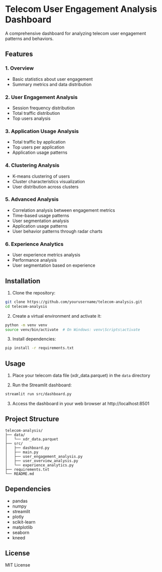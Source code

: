 # Telecom User Engagement Analysis Dashboard

A comprehensive dashboard for analyzing telecom user engagement patterns and behaviors.

## Features

### 1. Overview
- Basic statistics about user engagement
- Summary metrics and data distribution

### 2. User Engagement Analysis
- Session frequency distribution
- Total traffic distribution
- Top users analysis

### 3. Application Usage Analysis
- Total traffic by application
- Top users per application
- Application usage patterns

### 4. Clustering Analysis
- K-means clustering of users
- Cluster characteristics visualization
- User distribution across clusters

### 5. Advanced Analysis
- Correlation analysis between engagement metrics
- Time-based usage patterns
- User segmentation analysis
- Application usage patterns
- User behavior patterns through radar charts

### 6. Experience Analytics
- User experience metrics analysis
- Performance analysis
- User segmentation based on experience

## Installation

1. Clone the repository:
```bash
git clone https://github.com/yourusername/telecom-analysis.git
cd telecom-analysis
```

2. Create a virtual environment and activate it:
```bash
python -m venv venv
source venv/bin/activate  # On Windows: venv\Scripts\activate
```

3. Install dependencies:
```bash
pip install -r requirements.txt
```

## Usage

1. Place your telecom data file (xdr_data.parquet) in the `data` directory

2. Run the Streamlit dashboard:
```bash
streamlit run src/dashboard.py
```

3. Access the dashboard in your web browser at http://localhost:8501

## Project Structure

```
telecom-analysis/
├── data/
│   └── xdr_data.parquet
├── src/
│   ├── dashboard.py
│   ├── main.py
│   ├── user_engagement_analysis.py
│   ├── user_overview_analysis.py
│   └── experience_analytics.py
├── requirements.txt
└── README.md
```

## Dependencies

- pandas
- numpy
- streamlit
- plotly
- scikit-learn
- matplotlib
- seaborn
- kneed

## License

MIT License
